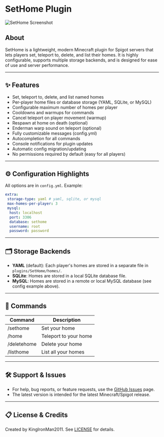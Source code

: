 
# SetHome Plugin

![SetHome Screenshot](https://i.imgur.com/GK3eEFD.png)

## About

SetHome is a lightweight, modern Minecraft plugin for Spigot servers that lets players set, teleport to, delete, and list their homes. It is highly configurable, supports multiple storage backends, and is designed for ease of use and server performance.

---

## ✨ Features

- Set, teleport to, delete, and list named homes
- Per-player home files or database storage (YAML, SQLite, or MySQL)
- Configurable maximum number of homes per player
- Cooldowns and warmups for commands
- Cancel teleport on player movement (warmup)
- Respawn at home on death (optional)
- Enderman warp sound on teleport (optional)
- Fully customizable messages (config.yml)
- Autocompletion for all commands
- Console notifications for plugin updates
- Automatic config migration/updating
- No permissions required by default (easy for all players)

---

## ⚙️ Configuration Highlights

All options are in `config.yml`. Example:

```yaml
extra:
 storage-type: yaml # yaml, sqlite, or mysql
 max-homes-per-player: 3
 mysql:
  host: localhost
  port: 3306
  database: sethome
  username: root
  password: password
```

---

## 🗂️ Storage Backends

- **YAML** (default): Each player's homes are stored in a separate file in `plugins/SetHome/homes/`.
- **SQLite**: Homes are stored in a local SQLite database file.
- **MySQL**: Homes are stored in a remote or local MySQL database (see config example above).

---

## 📝 Commands

| Command      | Description                |
| ------------ | -------------------------- |
| /sethome     | Set your home              |
| /home        | Teleport to your home      |
| /deletehome  | Delete your home           |
| /listhome    | List all your homes        |

---

## 🛠️ Support & Issues

- For help, bug reports, or feature requests, use the [GitHub Issues](https://github.com/KingIronMan2011/SetHomePlugin/issues) page.
- The latest version is intended for the latest Minecraft/Spigot release.

---

## 📋 License & Credits

Created by KingIronMan2011. See [LICENSE](/LICENSE.md) for details.
